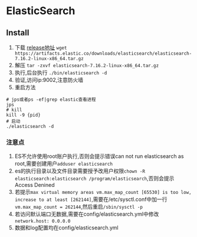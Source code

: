 # ElasticSearch

## Install
1. 下载 [release地址](https://www.elastic.co/cn/downloads/)
`wget https://artifacts.elastic.co/downloads/elasticsearch/elasticsearch-7.16.2-linux-x86_64.tar.gz`
2. 解压
`tar -zxvf elasticsearch-7.16.2-linux-x86_64.tar.gz`
3. 执行,后台执行
`./bin/elasticsearch -d`
4. 验证,访问ip:9002,注意防火墙
5. 重启方法
```
# jps或者ps -ef|grep elastic查看进程
jps
# kill
kill -9 {pid}
# 启动
./elasticsearch -d
```

### 注意点
1. ES不允许使用root账户执行,否则会提示错误can not run elasticsearch as root,需要创建用户`adduser elasticsearch`
2. es的执行目录以及文件目录需要授予改用户权限`chown -R elasticsearch:elasticsearch /program/elasticsearch`,否则会提示Access Denined
3. 若提示`max virtual memory areas vm.max_map_count [65530] is too low, increase to at least [262144]`,需要在/etc/sysctl.conf中加一行`vm.max_map_count = 262144`,然后重启`/sbin/sysctl -p`
4. 若访问默认端口无数据,需要在config/elasticsearch.yml中修改`network.host: 0.0.0.0`
5. 数据和log配置均在config/elasticsearch.yml

